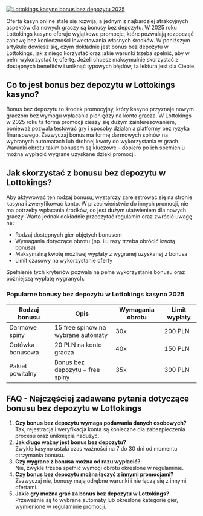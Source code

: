 [![Lottokings kasyno bonus bez depozytu 2025](https://123-caf.pages.dev/gitsignup.png)](https://vrmoo.ru/Bt82HjjY)

<p>Oferta kasyn online stale się rozwija, a jednym z najbardziej atrakcyjnych aspektów dla nowych graczy są bonusy bez depozytu. W 2025 roku Lottokings kasyno oferuje wyjątkowe promocje, które pozwalają rozpocząć zabawę bez konieczności inwestowania własnych środków. W poniższym artykule dowiesz się, czym dokładnie jest bonus bez depozytu w Lottokings, jak z niego korzystać oraz jakie warunki trzeba spełnić, aby w pełni wykorzystać tę ofertę. Jeżeli chcesz maksymalnie skorzystać z dostępnych benefitów i uniknąć typowych błędów, ta lektura jest dla Ciebie.</p>  <h2>Co to jest bonus bez depozytu w Lottokings kasyno?</h2> <p>Bonus bez depozytu to środek promocyjny, który kasyno przyznaje nowym graczom bez wymogu wpłacania pieniędzy na konto gracza. W Lottokings w 2025 roku ta forma promocji cieszy się dużym zainteresowaniem, ponieważ pozwala testować gry i sposoby działania platformy bez ryzyka finansowego. Zazwyczaj bonus ma formę darmowych spinów na wybranych automatach lub drobnej kwoty do wykorzystania w grach. Warunki obrotu takim bonusem są kluczowe – dopiero po ich spełnieniu można wypłacić wygrane uzyskane dzięki promocji.</p>  <h2>Jak skorzystać z bonusu bez depozytu w Lottokings?</h2> <p>Aby aktywować ten rodzaj bonusu, wystarczy zarejestrować się na stronie kasyna i zweryfikować konto. W przeciwieństwie do innych promocji, nie ma potrzeby wpłacania środków, co jest dużym ułatwieniem dla nowych graczy. Warto jednak dokładnie przeczytać regulamin oraz zwrócić uwagę na:</p> <ul> <li>Rodzaj dostępnych gier objętych bonusem</li> <li>Wymagania dotyczące obrotu (np. ilu razy trzeba obrócić kwotą bonusa)</li> <li>Maksymalną kwotę możliwej wypłaty z wygranej uzyskanej z bonusa</li> <li>Limit czasowy na wykorzystanie oferty</li> </ul> <p>Spełnienie tych kryteriów pozwala na pełne wykorzystanie bonusu oraz późniejszą wypłatę wygranych.</p>  <h3>Popularne bonusy bez depozytu w Lottokings kasyno 2025</h3> <table>   <thead>     <tr>       <th>Rodzaj bonusu</th>       <th>Opis</th>       <th>Wymagania obrotu</th>       <th>Limit wypłaty</th>     </tr>   </thead>   <tbody>     <tr>       <td>Darmowe spiny</td>       <td>15 free spinów na wybrane automaty</td>       <td>30x</td>       <td>200 PLN</td>     </tr>     <tr>       <td>Gotówka bonusowa</td>       <td>20 PLN na konto gracza</td>       <td>40x</td>       <td>150 PLN</td>     </tr>     <tr>       <td>Pakiet powitalny</td>       <td>Bonus bez depozytu + free spiny</td>       <td>35x</td>       <td>300 PLN</td>     </tr>   </tbody> </table>  <h2>FAQ - Najczęściej zadawane pytania dotyczące bonusu bez depozytu w Lottokings</h2> <ol>   <li><strong>Czy bonus bez depozytu wymaga podawania danych osobowych?</strong><br>Tak, rejestracja i weryfikacja konta są konieczne dla zabezpieczenia procesu oraz uniknięcia nadużyć.</li>   <li><strong>Jak długo ważny jest bonus bez depozytu?</strong><br>Zwykle kasyno ustala czas ważności na 7 do 30 dni od momentu otrzymania bonusu.</li>   <li><strong>Czy wygrane z bonusa można od razu wypłacić?</strong><br>Nie, zwykle trzeba spełnić wymogi obrotu określone w regulaminie.</li>   <li><strong>Czy bonus bez depozytu można łączyć z innymi promocjami?</strong><br>Zazwyczaj nie, bonusy mają odrębne warunki i nie łączą się z innymi ofertami.</li>   <li><strong>Jakie gry można grać za bonus bez depozytu w Lottokings?</strong><br>Przeważnie są to wybrane automaty lub określone kategorie gier, wymienione w regulaminie promocji.</li> </ol>